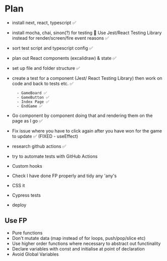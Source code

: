 # Plan

- install next, react, typescript ✅ 
- install mocha, chai, sinon(?) for testing 🚫 Use Jest/React Testing Library instead for render/screen/fire event reasons ✅ 
- sort test script and typescript config ✅
- plan out React components (excalidraw) & state ✅
- set up file and folder structure ✅
- create a test for a component (Jest/ React Testing Library) then work on code and back to tests etc. ✅

        - GameBoard ✅
        - GameButton ✅
        - Index Page ✅
        - EndGame ✅
        
- Go component by component doing that and rendering them on the page as I go ✅
- Fix issue where you have to click again after you have won for the game to update ✅ (FIXED - useEffect)
- research github actions ✅
- try to automate tests with GitHub Actions
- Custom hooks
- Check I have done FP properly and tidy any 'any's
- CSS it
- Cypress tests
- deploy


## Use FP
- Pure functions
- Don't mutate data (map instead of for loops, push/pop/slice etc)
- Use higher order functions where necessary to abstract out functinality
- Declare variables with const and initialise at point of declaration
- Avoid Global Variables
